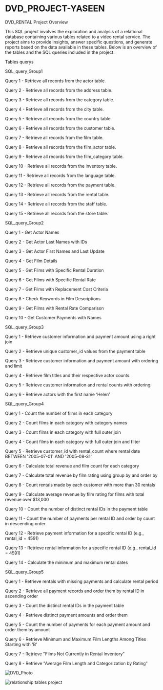 # DVD_PROJECT-YASEEN
DVD_RENTAL
Project Overview

This SQL project involves the exploration and analysis of a relational database containing various tables related to a video rental service.
The project aims to provide insights, answer specific questions, and generate reports based on the data available in these tables. 
Below is an overview of the tables and the SQL queries included in the project:

Tables querys 

SQL_query_Group1

Query 1 - Retrieve all records from the actor table.

Query 2 - Retrieve all records from the address table.

Query 3 - Retrieve all records from the category table.

Query 4 - Retrieve all records from the city table.

Query 5 - Retrieve all records from the country table.

Query 6 - Retrieve all records from the customer table.

Query 7 - Retrieve all records from the film table.

Query 8 - Retrieve all records from the film_actor table.

Query 9 - Retrieve all records from the film_category table.

Query 10 - Retrieve all records from the inventory table.

Query 11 - Retrieve all records from the language table.

Query 12 - Retrieve all records from the payment table.

Query 13 - Retrieve all records from the rental table.

Query 14 - Retrieve all records from the staff table.

Query 15 - Retrieve all records from the store table.

SQL_query_Group2

Query 1 - Get Actor Names

Query 2 - Get Actor Last Names with IDs

Query 3 - Get Actor First Names and Last Update

Query 4 - Get Film Details

Query 5 - Get Films with Specific Rental Duration

Query 6 - Get Films with Specific Rental Rate

Query 7 - Get Films with Replacement Cost Criteria

Query 8 - Check Keywords in Film Descriptions

Query 9 - Get Films with Rental Rate Comparison

Query 10 - Get Customer Payments with Names

SQL_query_Group3

Query 1 - Retrieve customer information and payment amount using a right join

Query 2 - Retrieve unique customer_id values from the payment table

Query 3 - Retrieve customer information and payment amount with ordering and limit

Query 4 - Retrieve film titles and their respective actor counts

Query 5 - Retrieve customer information and rental counts with ordering

Query 6 - Retrieve actors with the first name 'Helen'

SQL_query_Group4

Query 1 - Count the number of films in each category

Query 2 - Count films in each category with category names

Query 3 - Count films in each category with full outer join

Query 4 - Count films in each category with full outer join and filter

Query 5 - Retrieve customer_id with rental_count where rental date BETWEEN '2005-07-01' AND '2005-08-31'

Query 6 - Calculate total revenue and film count for each category

Query 7 - Calculate total revenue by film rating using group by and order by

Query 8 - Count rentals made by each customer with more than 30 rentals

Query 9 - Calculate average revenue by film rating for films with total revenue over $13,000

Query 10 - Count the number of distinct rental IDs in the payment table

Query 11 - Count the number of payments per rental ID and order by count in descending order

Query 12 - Retrieve payment information for a specific rental ID (e.g., rental_id = 4591)

Query 13 - Retrieve rental information for a specific rental ID (e.g., rental_id = 4591)

Query 14 - Calculate the minimum and maximum rental dates

SQL_query_Group5

Query 1 - Retrieve rentals with missing payments and calculate rental period

Query 2 - Retrieve all payment records and order them by rental ID in ascending order

Query 3 - Count the distinct rental IDs in the payment table

Query 4 - Retrieve distinct payment amounts and order them

Query 5 - Count the number of payments for each payment amount and order them by amount

Query 6 - Retrieve Minimum and Maximum Film Lengths Among Titles Starting with 'B'

Query 7 - Retrieve "Films Not Currently in Rental Inventory"

Query 8 - Retrieve "Average Film Length and Categorization by Rating"


![DVD_Photo](https://github.com/QAEngineer2050/DVD_PROJECT-YASEEN/assets/144169921/607be88f-c25f-4462-a677-6507d82c7a44)

![relationship tables project](https://github.com/QAEngineer2050/DVD_PROJECT-YASEEN/assets/144169921/51114df9-8627-4e0e-a47d-fe6e28acc7f5)






